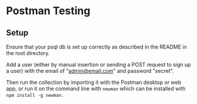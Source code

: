# Postman Testing

## Setup
Ensure that your psql db is set up correctly as described in the README in the root directory.

Add a user (either by manual insertion or sending a POST request to sign up a user) with the email of "admin@email.com" and password "secret".

Then run the collection by importing it with the Postman desktop or web app, or run it on the command line with `newman` which can be installed with `npm install -g newman`.